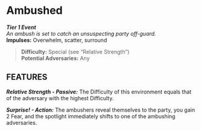 # Ambushed

***Tier 1 Event***  
*An ambush is set to catch an unsuspecting party off-guard.*  
**Impulses:** Overwhelm, scatter, surround

> **Difficulty:** Special (see “Relative Strength”)  
> **Potential Adversaries:** Any

## FEATURES

***Relative Strength - Passive:*** The Difficulty of this environment equals that of the adversary with the highest Difficulty.

***Surprise! - Action:*** The ambushers reveal themselves to the party, you gain 2 Fear, and the spotlight immediately shifts to one of the ambushing adversaries.
